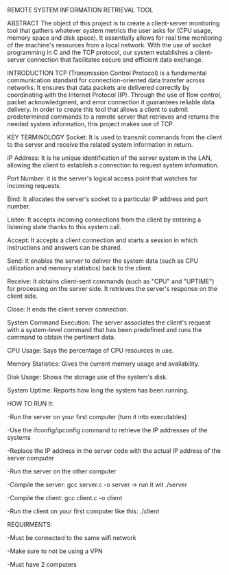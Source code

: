 REMOTE SYSTEM INFORMATION RETRIEVAL TOOL

ABSTRACT
The object of this project is to create a client-server monitoring tool that gathers whatever system metrics the user asks for (CPU usage, memory space and disk space). 
It essentially allows for real time monitoring of the machine's resources from a local network.
With the use of socket programming in C and the TCP protocol, our system establishes a client-server connection that facilitates secure and efficient data exchange.

INTRODUCTION
TCP (Transmission Control Protocol) is a fundamental communication standard for connection-oriented data transfer across networks. 
It ensures that data packets are delivered correctly by coordinating with the Internet Protocol (IP). 
Through the use of flow control, packet acknowledgment, and error connection it guarantees reliable data delivery. 
In order to create this tool that allows a client to submit predetermined commands to a remote server that retrieves and returns the needed system information, this project makes use of TCP.


KEY TERMINOLOGY
Socket:  It is used to transmit commands from the client to the server and receive the related system information in return.

IP Address: It is he unique identification of the server system in the LAN, allowing the client to establish a connection to request system information.

Port Number: it is the server's logical access point that watches for incoming requests.

Bind: It allocates the server's socket to a particular IP address and port number.

Listen: It accepts incoming connections from the client by entering a listening state thanks to this system call.

Accept: It accepts a client connection and starts a session in which instructions and answers can be shared.

Send: It enables the server to deliver the system data (such as CPU utilization and memory statistics) back to the client.

Receive: It obtains client-sent commands (such as "CPU" and "UPTIME") for processing on the server side. It retrieves the server's response on the client side.

Close:  It ends the client server connection.

System Command Execution: The server associates the client's request with a system-level command that has been predefined and runs the command to obtain the pertinent data.

CPU Usage: Says the percentage of CPU resources in use.

Memory Statistics: Gives the current memory usage and availability.

Disk Usage: Shows the storage use of the system's disk.

System Uptime: Reports how long the system has been running.

HOW TO RUN It:

-Run the server on your first computer (turn it into executables)

-Use the ifconfig/ipconfig command to retrieve the IP addresses of the systems

-Replace the IP address in the server code with the actual IP address of the server computer

-Run the server on the other computer 

-Compile the server: gcc server.c -o server -> run it wit ./server

-Compile the client: gcc client.c -o client

-Run the client on your first computer like this: ./client <IPAddress>


REQUIRMENTS: 

-Must be connected to the same wifi network

-Make sure to not be using a VPN

-Must have 2 computers
